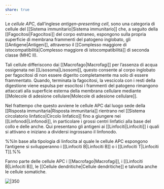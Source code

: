 ```yaml
---
share: true
---
```

Le *cellule APC*, dall’inglese *antigen–presenting cell*, sono una categoria di cellule del [[Sistema immunitario|Sistema immunitario]] che, a seguito della [[Fagocitosi|Fagocitosi]] del corpo estraneo, espongono sulla propria superficie di membrana frammenti del patogeno inglobato, gli [[Antigene|Antigeni]], attraverso il [[Complesso maggiore di istocompatibilità|Complesso maggiore di istocompatibilità]] di seconda classe (MHC II).

Tali cellule differiscono dai [[Macrofago|Macrofagi]] per l’assenza di acqua ossigenata nei [[Lisosoma|Lisosomi]], questo consente al corpo inglobato per fagocitosi di non essere digerito completamente ma solo di essere frammentato.
Quando, terminata la fagocitosi, la vescicola con i resti della digestione viene espulsa per esocitosi i frammenti del patogeno rimangono attaccati alla superficie esterna della membrana cellulare mediante [[Molecole di adesione cellulare|Molecole di adesione cellulare]].

Nel frattempo che questo avviene le cellule APC dal luogo sede della [[Risposta immunitaria|Risposta immunitaria]] rientrano nel [[Sistema circolatorio linfatico|Circolo linfatico]] fino a giungere nei [[Linfonodi|Linfonodi]], in particolare i grossi centri linfatici alla base del collo e delle anche.
Qui presentano gli antigeni ai [[Linfociti|Linfociti]] i quali si attivano e iniziano a dividersi ingrossano il linfonodo.

%%In base alla tipologia di linfocita al quale le cellule APC espongono l’antigene si svilupperanno i [[Linfociti B|Linfociti B]] o i [[Linfociti T|Linfociti T]].%%

Fanno parte delle cellule APC i [[Macrofago|Macrofagi]], i [[Linfociti B|Linfociti B]], le [[Cellule dendritiche|Cellule dendritiche]] e talvolta anche le cellule somatiche.

![|350](bc1c9d121edcd29f29bbbbac502cf89e_MD5%201.png)